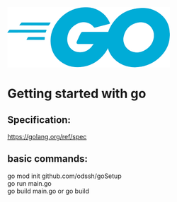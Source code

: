 ![Go logo](goLogo.png)
# Getting started with go
## Specification:
https://golang.org/ref/spec  
## basic commands:
go mod init github.com/odssh/goSetup  
go run main.go  
go build main.go or go build  
